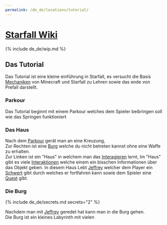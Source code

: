 ```yaml
---
permalink: /de_de/locations/tutorial/
---
```

# [<t>Starfall Wiki](/de_de/)

{% include de_de/wip.md %}

## Das Tutorial

Das Tutorial ist eine kleine einführung in Starfall, es versucht die Basis [<e>Mechaniken](/de_de/#mechaniken) von Minecraft und Starfall zu Lehren sowie das ende von Prefall darstellt.

<!-- TODO: Das mit dem Prefall überarbeiten. -->

### Parkour

Das Tutorial beginnt mit einem Parkour welches dem Spieler beibringen soll wie das Springen funktioniert

### Das Haus

Nach dem [<e>Parkour](#parkour) gerät  man an eine Kreuzung,<br>
Zur Rechten ist eine [<e>Burg](#die-burg) welche du nicht betreten kannst ohne eine Waffe zu erhalten.<br>
Zur Linken ist ein "Haus" in welchem man das [<e>Interagieren](/de_de/mechaniken) lernt, Im "Haus" gibt es viele [<e>Interaktionen](/de_de/mechanics/interact/#interaktion) welche einem ein bisschen Informationen über das Objekt geben.
In diesem Haus Lebt [<m>Jeffrey]() welcher dem Player ein [<m>Schwert]() gibt durch welches er fortfahren kann sowie dem Spieler eine [<m>Quest]() gibt.

### Die Burg

{% include de_de/secrets.md secrets="2" %}

Nachdem man mit [<m>Jeffrey]() geredet hat kann man in die Burg gehen.<br>
Die Burg ist ein kleines Labyrinth mit vielen
